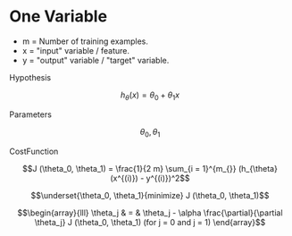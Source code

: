 # One Variable

* m = Number of training examples.
* x = "input" variable / feature.
* y = "output" variable / "target" variable.

Hypothesis

$$ h_{\theta} (x) = \theta_0 + \theta_1 x$$

Parameters

$$ \theta_0, \theta_1$$

CostFunction

$$J (\theta_0, \theta_1) = \frac{1}{2 m} \sum_{i = 1}^{m_{}} (h_{\theta}
(x^{(i)}) - y^{(i)})^2$$

$$\underset{\theta_0, \theta_1}{minimize}  J (\theta_0, \theta_1)$$


$$\begin{array}{lll}
  \theta_j & = & \theta_j - \alpha \frac{\partial}{\partial \theta_j} J
  (\theta_0, \theta_1)  (for j = 0 and j = 1)
\end{array}$$